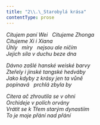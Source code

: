 ```yaml
---
title: "2\\.\_Starobylá krása"
contentType: prose
---
```


<section>

_Citujem paní Wei   Citujeme Zhonga  
Citujeme Xi i Xiana  
Úhly   míry   nejsou ale ničím  
Jejich síla v duchu beze dna_

</section>

<section>

_Dávno zašlé hanské weiské barvy  
Zteřely i jinské tangské hedváby  
Jako kdyby z krásy jen ta vůně  
popínavá   prchlá zbyla by_

</section>

<section>

_Citera ač zhroutila se v ohni  
Orchideje v polích orvány  
Vrátit se k Třem starým dynastiím  
To je moje přání nad přání_

</section>

